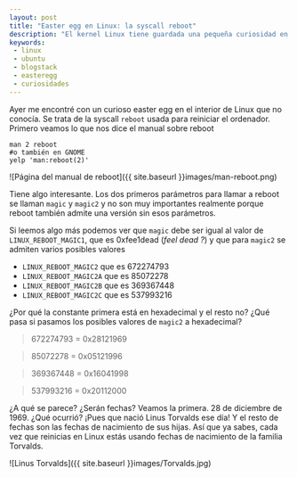 ```yaml
---
layout: post
title: "Easter egg en Linux: la syscall reboot"
description: "El kernel Linux tiene guardada una pequeña curiosidad en su interior"
keywords:
 - linux
 - ubuntu
 - blogstack
 - easteregg
 - curiosidades
---
```


Ayer me encontré con un curioso easter egg en el interior de Linux que no conocía. Se trata de la syscall `reboot` usada para reiniciar el ordenador. Primero veamos lo que nos dice el manual sobre reboot

```
man 2 reboot
#o también en GNOME
yelp 'man:reboot(2)'
```
![Página del manual de reboot]({{ site.baseurl }}images/man-reboot.png)

Tiene algo interesante. Los dos primeros parámetros para llamar a reboot se llaman `magic` y `magic2` y no son muy importantes realmente porque reboot también admite una versión sin esos parámetros.

Si leemos algo más podemos ver que `magic` debe ser igual al valor de `LINUX_REBOOT_MAGIC1`, que es 0xfee1dead (_feel dead ?_) y que para `magic2` se admiten varios posibles valores

* `LINUX_REBOOT_MAGIC2` que es 672274793
* `LINUX_REBOOT_MAGIC2A` que es 85072278
* `LINUX_REBOOT_MAGIC2B` que es 369367448
* `LINUX_REBOOT_MAGIC2C` que es 537993216

¿Por qué la constante primera está en hexadecimal y el resto no? ¿Qué pasa si pasamos los posibles valores de `magic2` a hexadecimal?

> 672274793 = 0x28121969

> 85072278 = 0x05121996

> 369367448 = 0x16041998

> 537993216 = 0x20112000

¿A qué se parece? ¿Serán fechas? Veamos la primera. 28 de diciembre de 1969. ¿Qué ocurrió? ¡Pues que nació Linus Torvalds ese día! Y el resto de fechas son las fechas de nacimiento de sus hijas. Así que ya sabes, cada vez que reinicias en Linux estás usando fechas de nacimiento de la familia Torvalds.

![Linus Torvalds]({{ site.baseurl }}images/Torvalds.jpg)
